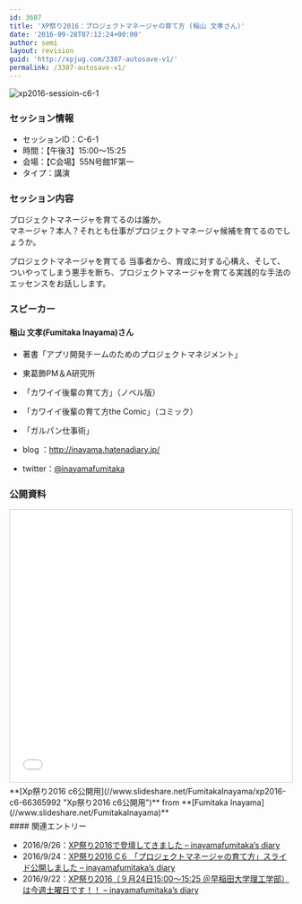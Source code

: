 ```yaml
---
id: 3607
title: 'XP祭り2016：プロジェクトマネージャの育て方 (稲山 文孝さん)'
date: '2016-09-28T07:12:24+00:00'
author: semi
layout: revision
guid: 'http://xpjug.com/3307-autosave-v1/'
permalink: /3307-autosave-v1/
---
```


![xp2016-sessioin-c6-1](http://xpjug.com/wp-content/uploads/2016/08/xp2016-sessioin-c6-1.png)

### セッション情報

- セッションID：C-6-1
- 時間：【午後3】15:00～15:25
- 会場：【C会場】55N号館1F第一
- タイプ：講演

### セッション内容

プロジェクトマネージャを育てるのは誰か。  
マネージャ？本人？それとも仕事がプロジェクトマネージャ候補を育てるのでしょうか。

プロジェクトマネージャを育てる 当事者から、育成に対する心構え、そして、ついやってしまう悪手を断ち、プロジェクトマネージャを育てる実践的な手法のエッセンスをお話しします。

### スピーカー

#### 稲山 文孝(Fumitaka Inayama)さん

- 著書「アプリ開発チームのためのプロジェクトマネジメント」
- 東葛飾<span lang="EN-US">PM</span>＆<span lang="EN-US">A</span>研究所
- 「カワイイ後輩の育て方」（ノベル版）
- 「カワイイ後輩の育て方<span lang="EN-US">the Comic</span>」（コミック）
- 「ガルパン仕事術」

- blog ：<http://inayama.hatenadiary.jp/>
- twitter：[@inayamafumitaka](https://twitter.com/inayamafumitaka)

### 公開資料

<iframe allowfullscreen="" frameborder="0" height="485" marginheight="0" marginwidth="0" scrolling="no" src="//www.slideshare.net/slideshow/embed_code/key/w2Ehh34StCt7b3" style="border:1px solid #CCC; border-width:1px; margin-bottom:5px; max-width: 100%;" width="595"> </iframe>

<div style="margin-bottom:5px">  **[Xp祭り2016 c6公開用](//www.slideshare.net/FumitakaInayama/xp2016-c6-66365992 "Xp祭り2016 c6公開用")**  from **[Fumitaka Inayama](//www.slideshare.net/FumitakaInayama)** </div>#### 関連エントリー

- 2016/9/26：[XP祭り2016で登壇してきました – inayamafumitaka’s diary](http://inayama.hatenadiary.jp/entry/2016/09/26/081108)
- 2016/9/24：[XP祭り2016 C６ 「プロジェクトマネージャの育て方」スライド公開しました – inayamafumitaka’s diary](http://inayama.hatenadiary.jp/entry/2016/09/24/214523)
- 2016/9/22：[XP祭り2016（９月24日15:00〜15:25 ＠早稲田大学理工学部）は今週土曜日です！！ – inayamafumitaka’s diary](http://inayama.hatenadiary.jp/entry/2016/09/22/100439)